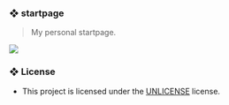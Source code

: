 ### ❖ startpage

   > My personal startpage.

   <img src="https://cdn.kizu.cf/u/wE8aomR.png">

### ❖ License

   * This project is licensed under the [UNLICENSE](LICENSE) license.
